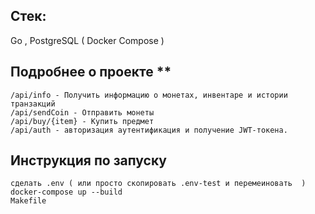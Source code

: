 



    
## **Cтек:**
Go , PostgreSQL ( Docker Compose ) 


## Подробнее о проекте **
```
/api/info - Получить информацию о монетах, инвентаре и истории транзакций
/api/sendCoin - Отправить монеты 
/api/buy/{item} - Купить предмет
/api/auth - авторизация аутентификация и получение JWT-токена.
```
## **Инструкция по запуску**
```
сделать .env ( или просто скопировать .env-test и перемеиновать  )
docker-compose up --build
Makefile 
```